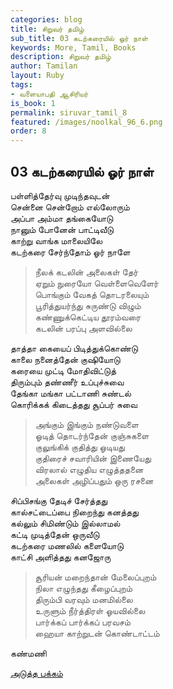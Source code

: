 ```yaml
---
categories: blog
title: சிறுவர் தமிழ்
sub_title: 03 கடற்கரையில் ஓர் நாள்
keywords: More, Tamil, Books
description: சிறுவர் தமிழ்
author: Tamilan
layout: Ruby
tags:
- வளையாபதி ஆசிரியர்
is_book: 1
permalink: siruvar_tamil_8
featured: /images/noolkal_96_6.png
order: 8
---
```

## 03 கடற்கரையில் ஓர் நாள்

பள்ளித்தேர்வு முடிந்தவுடன்  
சென்னை சென்றோம் எல்லோரும்  
அப்பா அம்மா தங்கையோடு  
நானும் போனேன் பாட்டிவீடு  
காற்று வாங்க மாலையிலே  
கடற்கரை சேர்ந்தோம் ஓர் நாளே

> நீலக் கடலின் அலைகள் தேர்  
>  ஏறும் நுரையோ வெள்ளைவெளேர்  
>  பொங்கும் வேகத் தொடரலையும்  
>  பூரித்துயர்ந்து சுருண்டு விழும்  
>  கண்ணுக்கெட்டிய தூரம்வரை  
>  கடலின் பரப்பு அளவில்லை

தாத்தா கையைப் பிடித்துக்கொண்டு  
காலை நனைத்தேன் குஷியோடு  
கரையை முட்டி மோதிவிட்டுத்  
திரும்பும் தண்ணீர் உப்புச்சுவை  
தேங்கா மங்கா பட்டாணி சுண்டல்  
கொரிக்கக் கிடைத்தது சூப்பர் சுவை

> அங்கும் இங்கும் நண்டுவளை  
>  ஓடித் தொடர்ந்தேன் குஞ்சுகளை  
>  குலுங்கிக் குதித்து ஓடியது  
>  குதிரைச் சவாரியின் இணையேது  
>  விரலால் எழுதிய எழுத்ததனை  
>  அலைகள் அழிப்பதும் ஒரு ரசனை

சிப்பிசங்கு தேடிச் சேர்த்தது  
கால்சட்டைப்பை நிறைந்து கனத்தது  
கல்லும் சிமிண்டும் இல்லாமல்  
கட்டி முடித்தேன் ஒருவீடு  
கடற்கரை மணலில் களையோடு  
காட்சி அளித்தது கனஜோரு

> சூரியன் மறைந்தான் மேலைப்புறம்  
>  நிலா எழுந்தது கீழைப்புறம்  
>  திரும்பி வரவும் மனமில்லை  
>  உருளும் நீர்த்திரள் ஓயவில்லை  
>  பார்க்கப் பார்க்கப் பரவசம்  
>  ஹையா காற்றுடன் கொண்டாட்டம்

கண்மணி

[அடுத்த பக்கம்](siruvar_tamil_9)